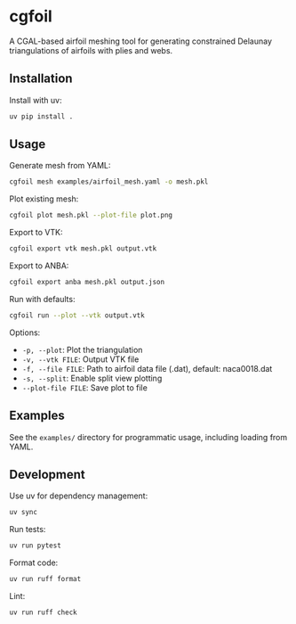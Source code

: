 # cgfoil

A CGAL-based airfoil meshing tool for generating constrained Delaunay triangulations of airfoils with plies and webs.

## Installation

Install with uv:

```bash
uv pip install .
```

## Usage

Generate mesh from YAML:

```bash
cgfoil mesh examples/airfoil_mesh.yaml -o mesh.pkl
```

Plot existing mesh:

```bash
cgfoil plot mesh.pkl --plot-file plot.png
```

Export to VTK:

```bash
cgfoil export vtk mesh.pkl output.vtk
```

Export to ANBA:

```bash
cgfoil export anba mesh.pkl output.json
```

Run with defaults:

```bash
cgfoil run --plot --vtk output.vtk
```

Options:
- `-p, --plot`: Plot the triangulation
- `-v, --vtk FILE`: Output VTK file
- `-f, --file FILE`: Path to airfoil data file (.dat), default: naca0018.dat
- `-s, --split`: Enable split view plotting
- `--plot-file FILE`: Save plot to file

## Examples

See the `examples/` directory for programmatic usage, including loading from YAML.

## Development

Use uv for dependency management:

```bash
uv sync
```

Run tests:

```bash
uv run pytest
```

Format code:

```bash
uv run ruff format
```

Lint:

```bash
uv run ruff check
```